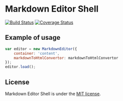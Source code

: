 # Markdown Editor Shell
[![Build Status](https://travis-ci.org/T-Alex/MarkdownEditorShell.svg?branch=master)](https://travis-ci.org/T-Alex/MarkdownEditorShell)
[![Coverage Status](https://coveralls.io/repos/T-Alex/MarkdownEditorShell/badge.svg?branch=master&service=github)](https://coveralls.io/github/T-Alex/MarkdownEditorShell?branch=master)

## Example of usage
```javascript
var editor = new MarkdownEditor({
    container: 'content',
    markdownToHtmlConvertor: markdownToHtmlConvertor
});
editor.load();
```

## License
Markdown Editor Shell is under the [MIT license](LICENSE.md).
